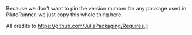 Because we don't want to pin the version number for any package used in PlutoRunner,
we just copy this whole thing here.

All credits to
https://github.com/JuliaPackaging/Requires.jl